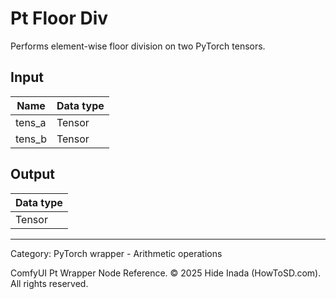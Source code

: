 # Pt Floor Div
Performs element-wise floor division on two PyTorch tensors.

## Input
| Name | Data type |
|---|---|
| tens_a | Tensor |
| tens_b | Tensor |

## Output
| Data type |
|---|
| Tensor |

<HR>
Category: PyTorch wrapper - Arithmetic operations

ComfyUI Pt Wrapper Node Reference. © 2025 Hide Inada (HowToSD.com). All rights reserved.
